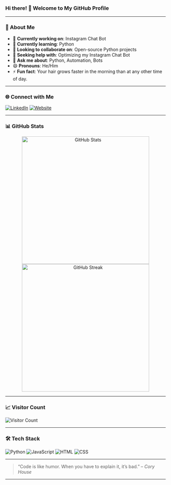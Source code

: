 ### Hi there! 👋 Welcome to My GitHub Profile

---

### 🚀 About Me

- 🔭 **Currently working on**: Instagram Chat Bot  
- 🌱 **Currently learning**: Python  
- 👯 **Looking to collaborate on**: Open-source Python projects  
- 🤔 **Seeking help with**: Optimizing my Instagram Chat Bot  
- 💬 **Ask me about**: Python, Automation, Bots  
- 😄 **Pronouns**: He/Him  
- ⚡ **Fun fact**: Your hair grows faster in the morning than at any other time of day.

---

### 🌐 Connect with Me

[![LinkedIn](https://img.shields.io/badge/LinkedIn-0A66C2?style=for-the-badge&logo=linkedin&logoColor=white)](https://www.linkedin.com/in/ksanjeev284)
[![Website](https://img.shields.io/badge/Website-333?style=for-the-badge&logo=google-chrome&logoColor=white)](https://ctccalculator.in)

---

### 📊 GitHub Stats

<div align="center">
  <img src="https://github-readme-stats.vercel.app/api?username=ksanjeev284&show_icons=true&theme=radical" alt="GitHub Stats" width="400" />
  <img src="https://github-readme-streak-stats.herokuapp.com/?user=ksanjeev284&theme=radical" alt="GitHub Streak" width="400" />
</div>

---

### 📈 Visitor Count

![Visitor Count](https://profile-counter.glitch.me/ksanjeev284/count.svg)

---

### 🛠️ Tech Stack

![Python](https://img.shields.io/badge/Python-3776AB?style=for-the-badge&logo=python&logoColor=white)
![JavaScript](https://img.shields.io/badge/JavaScript-F7DF1E?style=for-the-badge&logo=javascript&logoColor=black)
![HTML](https://img.shields.io/badge/HTML-E34F26?style=for-the-badge&logo=html5&logoColor=white)
![CSS](https://img.shields.io/badge/CSS-1572B6?style=for-the-badge&logo=css3&logoColor=white)

---

> “Code is like humor. When you have to explain it, it’s bad.” – _Cory House_

---
